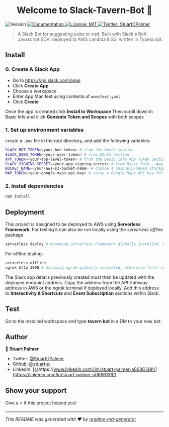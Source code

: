 <h1 align="center">Welcome to Slack-Tavern-Bot 👋</h1>
<p>
  <img alt="Version" src="https://img.shields.io/badge/version-1.0.0-blue.svg?cacheSeconds=2592000" />
  <a href="https://slack.dev/bolt-js/concepts" target="_blank">
    <img alt="Documentation" src="https://img.shields.io/badge/documentation-yes-brightgreen.svg" />
  </a>
  <a href="#" target="_blank">
    <img alt="License: MIT" src="https://img.shields.io/badge/License-MIT-yellow.svg" />
  <a href="https://twitter.com/StuartDPalmer" target="_blank">
    <img alt="Twitter: StuartDPalmer" src="https://badgen.net/badge/icon/twitter?icon=twitter&label" />
  </a>
</p>

> A Slack Bot for suggesting pubs to visit.
> Built with Slack's Bolt Javascript SDK, deployed to AWS Lambda & S3, written in Typescript.

## Install

### 0. Create A Slack App

- Go to https://api.slack.com/apps
- Click **Create App**
- Choose a workspace
- Enter App Manifest using contents of `manifest.yaml`
- Click **Create**

Once the app is created click **Install to Workspace**
Then scroll down in Basic Info and click **Generate Token and Scopes** with both scopes

### 1. Set up environment variables

create a `.env` file in the root directory, and add the following variables:

```zsh
SLACK_BOT_TOKEN=<your-bot-token> # from the OAuth section
SLACK_USER_TOKEN=<your-user-token> # from OAuth section
APP_TOKEN=<your-app-level-token> # from the Basic Info App Token Section
SLACK_SIGNING_SECRET=<your-app-signing-secret> # from Basic Info - App signing Section
BUCKET_NAME=<your-aws-s3-bucket-name> # choose a uniquely-named storage bucket
MAP_TOKEN=<your-google-maps-api-key> # setup a Google Maps API key for fetching static map images
```

### 2. Install dependencies

```sh
npm install
```

## Deployment

This project is designed to be deployed to AWS using **Serverless Framework**. For testing it can also be run locally using the _serverless offline_ package

```sh
serverless deploy # Assuming Serverless Framework globally installed, otherwise first run npm -g serverless
```

For offline testing:

```sh
serverless offline
ngrok http 3000 # Assuming ngrok globally installed, otherwise first run npm -g ngrok
```

The Slack app details previously created must then be updated with the deployed endpoint address. Copy the address from the API Gateway address in AWS or the ngrok terminal if deployed locally. Add this address to **Interactivity & Shortcuts** and **Event Subscription** sections within Slack.

## Test

Go to the installed workspace and type **tavern bot** in a DM to your new bot.

## Author

👤 **Stuart Palmer**

- Twitter: [@StuartDPalmer](https://twitter.com/StuartDPalmer)
- Github: [@stuart-p](https://github.com/stuart-p)
- LinkedIn: [@https:\/\/www.linkedin.com\/in\/stuart-palmer-a0686139\/](https://linkedin.com/in/stuart-palmer-a0686139/)

## Show your support

Give a ⭐️ if this project helped you!

---

_This README was generated with ❤️ by [readme-md-generator](https://github.com/kefranabg/readme-md-generator)_
